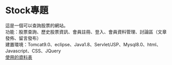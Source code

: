 # Stock專題
這是一個可以查詢股票的網站。  
功能：股票查詢、歷史股票資訊、會員註冊、登入、會員資料管理、討論區（文章發佈、留言發布）  
建置環境：Tomcat9.0、eclipse、Java1.8、Servlet/JSP、Mysql8.0、html、Javascript、CSS、JQuery  
[使用的資料表](https://hackmd.io/@UlQmIJcSSeiBj1VqKqon6Q/ByrKLDtBP)  
